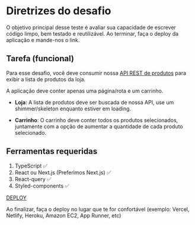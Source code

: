 Diretrizes do desafio
===========================

O objetivo principal desse teste é avaliar sua capacidade de escrever código limpo, bem testado e reutilizável. Ao terminar, faça o deploy da aplicação e mande-nos o link.

Tarefa (funcional)
---------------

Para esse desafio, você deve consumir nossa [API REST de produtos](https://mks-frontend-challenge-04811e8151e6.herokuapp.com/api-docs/) para exibir a lista de produtos da loja.

A aplicação deve conter apenas uma página/rota e um carrinho.

- <b>Loja</b>: A lista de produtos deve ser buscada de nossa API, use um shimmer/skeleton enquanto estiver em loading.
 
- <b>Carrinho</b>: O carrinho deve conter todos os produtos selecionados, juntamente com a opção de aumentar a quantidade de cada produto selecionado.


Ferramentas requeridas
---------------

1. TypeScript :white_check_mark:
2. React ou Next.js (Preferimos Next.js) :white_check_mark:
3. React-query :white_check_mark:
4. Styled-components :white_check_mark:


[DEPLOY](!https://challeng-o7er.vercel.app/)

Ao finalizar, faça o deploy no lugar que te for confortável (exemplo: Vercel, Netlify, Heroku, Amazon EC2, App Runner, etc)

